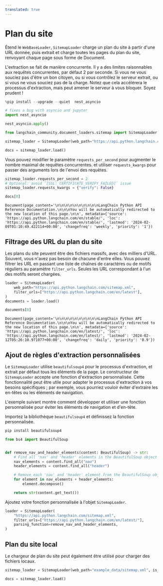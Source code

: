 ```yaml
---
translated: true
---
```


# Plan du site

Étend le `WebBaseLoader`, `SitemapLoader` charge un plan du site à partir d'une URL donnée, puis extrait et charge toutes les pages du plan du site, renvoyant chaque page sous forme de Document.

L'extraction se fait de manière concurrente. Il y a des limites raisonnables aux requêtes concurrentes, par défaut 2 par seconde. Si vous ne vous souciez pas d'être un bon citoyen, ou si vous contrôlez le serveur extrait, ou si vous ne vous souciez pas de la charge. Notez que cela accélérera le processus d'extraction, mais peut amener le serveur à vous bloquer. Soyez prudent !

```python
%pip install --upgrade --quiet  nest_asyncio
```

```python
# fixes a bug with asyncio and jupyter
import nest_asyncio

nest_asyncio.apply()
```

```python
from langchain_community.document_loaders.sitemap import SitemapLoader
```

```python
sitemap_loader = SitemapLoader(web_path="https://api.python.langchain.com/sitemap.xml")

docs = sitemap_loader.load()
```

Vous pouvez modifier le paramètre `requests_per_second` pour augmenter le nombre maximal de requêtes concurrentes. et utiliser `requests_kwargs` pour passer des arguments lors de l'envoi des requêtes.

```python
sitemap_loader.requests_per_second = 2
# Optional: avoid `[SSL: CERTIFICATE_VERIFY_FAILED]` issue
sitemap_loader.requests_kwargs = {"verify": False}
```

```python
docs[0]
```

```output
Document(page_content='\n\n\n\n\n\n\n\n\n\nLangChain Python API Reference Documentation.\n\n\nYou will be automatically redirected to the new location of this page.\n\n', metadata={'source': 'https://api.python.langchain.com/en/stable/', 'loc': 'https://api.python.langchain.com/en/stable/', 'lastmod': '2024-02-09T01:10:49.422114+00:00', 'changefreq': 'weekly', 'priority': '1'})
```

## Filtrage des URL du plan du site

Les plans du site peuvent être des fichiers massifs, avec des milliers d'URL. Souvent, vous n'avez pas besoin de chacune d'entre elles. Vous pouvez filtrer les URL en passant une liste de chaînes de caractères ou de motifs réguliers au paramètre `filter_urls`. Seules les URL correspondant à l'un des motifs seront chargées.

```python
loader = SitemapLoader(
    web_path="https://api.python.langchain.com/sitemap.xml",
    filter_urls=["https://api.python.langchain.com/en/latest"],
)
documents = loader.load()
```

```python
documents[0]
```

```output
Document(page_content='\n\n\n\n\n\n\n\n\n\nLangChain Python API Reference Documentation.\n\n\nYou will be automatically redirected to the new location of this page.\n\n', metadata={'source': 'https://api.python.langchain.com/en/latest/', 'loc': 'https://api.python.langchain.com/en/latest/', 'lastmod': '2024-02-12T05:26:10.971077+00:00', 'changefreq': 'daily', 'priority': '0.9'})
```

## Ajout de règles d'extraction personnalisées

Le `SitemapLoader` utilise `beautifulsoup4` pour le processus d'extraction, et extrait par défaut tous les éléments de la page. Le constructeur de `SitemapLoader` accepte une fonction d'extraction personnalisée. Cette fonctionnalité peut être utile pour adapter le processus d'extraction à vos besoins spécifiques ; par exemple, vous pourriez vouloir éviter d'extraire les en-têtes ou les éléments de navigation.

L'exemple suivant montre comment développer et utiliser une fonction personnalisée pour éviter les éléments de navigation et d'en-tête.

Importez la bibliothèque `beautifulsoup4` et définissez la fonction personnalisée.

```python
pip install beautifulsoup4
```

```python
from bs4 import BeautifulSoup


def remove_nav_and_header_elements(content: BeautifulSoup) -> str:
    # Find all 'nav' and 'header' elements in the BeautifulSoup object
    nav_elements = content.find_all("nav")
    header_elements = content.find_all("header")

    # Remove each 'nav' and 'header' element from the BeautifulSoup object
    for element in nav_elements + header_elements:
        element.decompose()

    return str(content.get_text())
```

Ajoutez votre fonction personnalisée à l'objet `SitemapLoader`.

```python
loader = SitemapLoader(
    "https://api.python.langchain.com/sitemap.xml",
    filter_urls=["https://api.python.langchain.com/en/latest/"],
    parsing_function=remove_nav_and_header_elements,
)
```

## Plan du site local

Le chargeur de plan du site peut également être utilisé pour charger des fichiers locaux.

```python
sitemap_loader = SitemapLoader(web_path="example_data/sitemap.xml", is_local=True)

docs = sitemap_loader.load()
```
